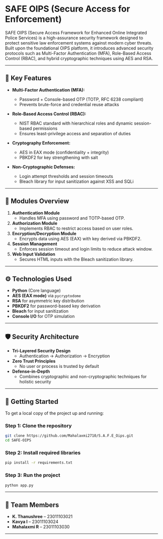 # SAFE OIPS (Secure Access for Enforcement)

SAFE OIPS (Secure Access Framework for Enhanced Online Integrated Police Services) is a high-assurance security framework designed to protect sensitive law enforcement systems against modern cyber threats. Built upon the foundational OIPS platform, it introduces advanced security protocols such as Multi-Factor Authentication (MFA), Role-Based Access Control (RBAC), and hybrid cryptographic techniques using AES and RSA.

---

## 🔐 Key Features

- **Multi-Factor Authentication (MFA):** 
  - Password + Console-based OTP (TOTP, RFC 6238 compliant)
  - Prevents brute-force and credential reuse attacks

- **Role-Based Access Control (RBAC):**
  - NIST RBAC standard with hierarchical roles and dynamic session-based permissions
  - Ensures least-privilege access and separation of duties

- **Cryptography Enforcement:**
  - AES in EAX mode (confidentiality + integrity)
  - PBKDF2 for key strengthening with salt

- **Non-Cryptographic Defenses:**
  - Login attempt thresholds and session timeouts
  - Bleach library for input sanitization against XSS and SQLi

---

## 🧩 Modules Overview

1. **Authentication Module**
   - Handles MFA using password and TOTP-based OTP.
2. **Authorization Module**
   - Implements RBAC to restrict access based on user roles.
3. **Encryption/Decryption Module**
   - Encrypts data using AES (EAX) with key derived via PBKDF2.
4. **Session Management**
   - Enforces session timeout and login limits to reduce attack window.
5. **Web Input Validation**
   - Secures HTML inputs with the Bleach sanitization library.

---

## ⚙️ Technologies Used

- **Python** (Core language)
- **AES (EAX mode)** via `pycryptodome`
- **RSA** for asymmetric key distribution
- **PBKDF2** for password-based key derivation
- **Bleach** for input sanitization
- **Console I/O** for OTP simulation

---

## 🛡️ Security Architecture

- **Tri-Layered Security Design**
  - Authentication → Authorization → Encryption
- **Zero Trust Principles**
  - No user or process is trusted by default
- **Defense-in-Depth**
  - Combines cryptographic and non-cryptographic techniques for holistic security

---
## 🚀 Getting Started

To get a local copy of the project up and running:

### Step 1: Clone the repository

```bash
git clone https://github.com/Mahalaxmi2710/S.A.F.E_Oips.git
cd SAFE-OIPS
```

### Step 2: Install required libraries
``` bash
pip install -r requirements.txt
```
### Step 3: Run the project
``` bash
python app.py
```


---

## 👥 Team Members

- **K. Thanushree** – 23011103021  
- **Kavya I** – 23011103024  
- **Mahalaxmi R** – 23011103030  

---

